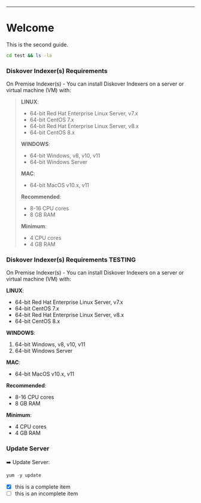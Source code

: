 ___
# Welcome

This is the second guide.

```bash
cd test && ls -la
```
### Diskover Indexer(s) Requirements

On Premise Indexer(s) _-_ You can install Diskover Indexers on a server or virtual machine (VM) with:

>**LINUX**:
>- 64-bit Red Hat Enterprise Linux Server, v7.x
>- 64-bit CentOS 7.x
>- 64-bit Red Hat Enterprise Linux Server, v8.x
>- 64-bit CentOS 8.x
>
>**WINDOWS**:
>- 64-bit Windows, v8, v10, v11
>- 64-bit Windows Server
>
>**MAC**:
>- 64-bit MacOS v10.x, v11
>
>**Recommended**:
>- 8-16 CPU cores
>- 8 GB RAM
>
>**Minimum**:
>- 4 CPU cores
>- 4 GB RAM

### Diskover Indexer(s) Requirements TESTING

On Premise Indexer(s) _-_ You can install Diskover Indexers on a server or virtual machine (VM) with:

**LINUX**:
* 64-bit Red Hat Enterprise Linux Server, v7.x
* 64-bit CentOS 7.x
* 64-bit Red Hat Enterprise Linux Server, v8.x
* 64-bit CentOS 8.x

**WINDOWS**:
1. 64-bit Windows, v8, v10, v11
1. 64-bit Windows Server

**MAC**:
- 64-bit MacOS v10.x, v11

**Recommended**:
- 8-16 CPU cores
- 8 GB RAM

**Minimum**:
- 4 CPU cores
- 4 GB RAM

### Update Server
➡️ Update Server:
```python
yum -y update
```

- [x] this is a complete item
- [ ] this is an incomplete item
